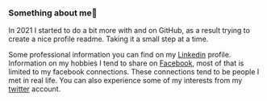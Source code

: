 ### Something about me👋

<!--
**mvw684/mvw684** is a ✨ _special_ ✨ repository because its `README.md` (this file) appears on your GitHub profile.

Here are some ideas to get you started:

- 🔭 I’m currently working on ...
- 🌱 I’m currently learning ...
- 👯 I’m looking to collaborate on ...
- 🤔 I’m looking for help with ...
- 💬 Ask me about ...
- 📫 How to reach me: ...
- 😄 Pronouns: ...
- ⚡ Fun fact: ...
-->
In 2021 I started to do a bit more with and on GitHub, as a result trying to create a nice profile readme. Taking it a small step at a time.

Some professional information you can find on my [Linkedin](www.linkedin.com/in/markvanwijk) profile. Information on my hobbies I tend to share on [Facebook](https://www.facebook.com/mark.j.van.wijk), most of that is limited to my facebook connections. These connections tend to be people I met in real life. You can also experience some of my interests from my [twitter](https://twitter.com/mjvw68) account.
